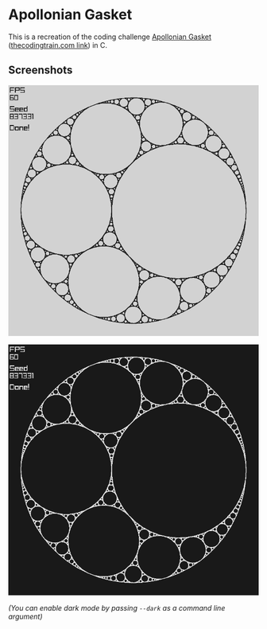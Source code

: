 
# Apollonian Gasket

This is a recreation of the coding challenge [Apollonian Gasket](https://www.youtube.com/watch?v=6UlGLB_jiCs) ([thecodingtrain.com link](https://thecodingtrain.com/challenges/182-apollonian-gasket)) in C.

## Screenshots

![A screenshot of the program in light mode](readme-images/lightMode.png)

![A screenshot of the program in dark mode](readme-images/darkMode.png)

*(You can enable dark mode by passing `--dark` as a command line argument)*

